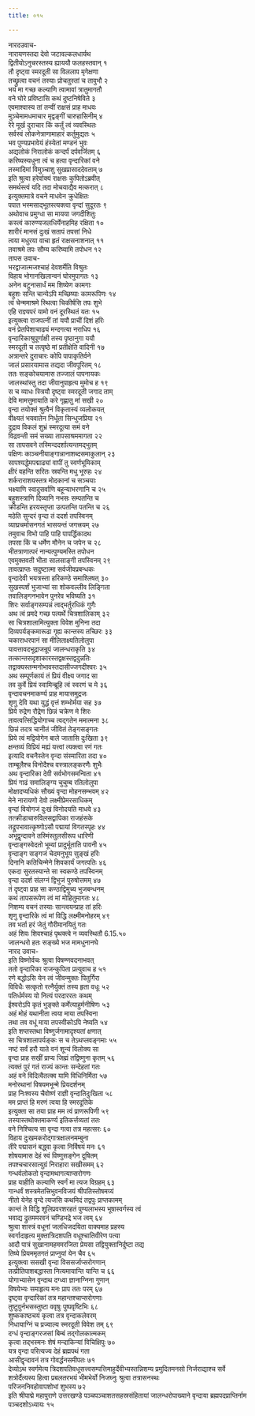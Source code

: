 ```yaml
---
title: ०१५

---
```

नारदउवाच-  
नारायणस्तदा देवो जटावल्कलधार्यथ  
द्वितीयोऽनुचरस्तस्य ह्याययौ फलहस्तवान् १  
तौ दृष्ट्वा स्मरदूती सा विललाप मृगेक्षणा  
तच्छ्रुत्वा वचनं तस्याः प्रोचतुस्तां च तावुभौ २  
भयं मा गच्छ कल्याणि त्वामावां त्रातुमागतौ  
वने घोरे प्रविष्टासि कथं दुष्टनिषेविते ३  
एवमाश्वास्य तां तन्वीं राक्षसं प्राह माधवः  
मुञ्चेमामधमाचार मृद्वङ्गीं चारुहासिनीम् ४  
रेरे मूर्ख दुराचार किं कर्तुं त्वं व्यवस्थितः  
सर्वस्वं लोकनेत्राणामाहारं कर्तुमुद्यतः ५  
भव पुण्यप्रभावेयं हंस्येतां मण्डनं भुवः  
अद्यलोकं निरालोकं कन्दर्पं दर्पवर्जितम् ६  
करिष्यस्यधुना त्वं च हत्वा वृन्दारिकां वने  
तस्मादिमां विमुञ्चाशु सुखप्रासाददेवताम् ७  
इति श्रुत्वा हरेर्वाक्यं राक्षसः कुपितोऽब्रवीत्  
समर्थस्त्वं यदि तदा मोचयाद्यैव मत्करात् ८  
इत्युक्तमात्रे वचने माधवेन क्रुधेक्षितः  
पपात भस्मसाद्भूतस्त्यक्त्वा वृन्दां सुदूरतः ९  
अथोवाच प्रमुग्धा सा मायया जगदीशितुः  
कस्त्वं कारुण्यजलधिर्येनाहमिह रक्षिता १०  
शारीरं मानसं दुःखं सतापं तपसां निधे  
त्वया मधुरया वाचा हृतं राक्षसनाशनात् ११  
तवाश्रमे तपः सौम्य करिष्यामि तपोधन १२  
तापस उवाच-  
भरद्वाजात्मजश्चाहं देवशर्मेति विश्रुतः  
विहाय भोगानखिलान्वनं घोरमुपागतः १३  
अनेन बटुनासार्धं मम शिष्येण कामगाः  
बहुशः सन्ति चान्येऽपि मच्छिष्याः कामरूपिणः १४  
त्वं चेन्ममाश्रमे स्थित्वा चिकीर्षसि तपः शुभे  
एहि राज्ञ्यपरं यामो वनं दूरस्थितं यतः १५  
इत्युक्त्वा राजपत्नीं तां ययौ प्राचीं दिशं हरिः  
वनं प्रेतपिशाचाढ्यं मन्दगत्या नराधिप १६  
वृन्दारिकाश्रुपूर्णाक्षी तस्य पृष्ठानुगा ययौ  
स्मरदूती च तत्पृष्ठे मां प्रतीक्षेति वादिनी १७  
अत्रान्तरे दुराचारः कोपि पापाकृतिर्वने  
जालं प्रसारयामास तद्यदा जीवपूरितम् १८  
ततः सङ्कोचयामास तज्जालं पापनायकः  
जालस्थांस्तु तदा जीवानुपाहृत्य मुमोच ह १९  
स च व्याधः स्त्रियौ दृष्ट्वा स्मरदूती जगाद ताम्  
देवि मामत्तुमायाति करे गृह्णातु मां सखी २०  
वृन्दा तयोक्तं श्रुत्वैनं विकृतास्यं व्यलोकयत्  
वीक्ष्यतं भयवातेन निर्धूता सिन्धुजप्रिया २१  
दुद्राव विकलं शुभ्रं स्मरदूत्या समं वने  
विद्रवन्ती समं सख्या तापसाश्रममागता २२  
सा तापसवने तस्मिन्ददर्शात्यन्तमद्भुतम्  
पक्षिणः काञ्चनीयाङ्गान्नानाशब्दसमाकुलान् २३  
सापश्यद्धेमपद्माढ्यां वापीं तु स्वर्णभूमिकाम्  
क्षीरं वहन्ति सरितः स्रवन्ति मधु भूरुहः २४  
शर्कराराशयस्तत्र मोदकानां च सञ्चयाः  
भक्ष्याणि स्वादुसर्वाणि बहून्याभरणानि च २५  
बहुशस्त्राणि दिव्यानि नभसः सम्पतन्ति च  
क्रीडन्ति हरयस्तृप्ता उत्पतन्ति पतन्ति च २६  
मठेति सुन्दरं वृन्दा तं ददर्श तपस्विनम्  
व्याघ्रचर्मासनगतं भासयन्तं जगत्त्रयम् २७  
तमुवाच विभो पाहि पाहि पापर्द्धिकादथ  
तपसा किं च धर्मेण मौनेन च जपेन च २८  
भीतत्राणात्परं नान्यत्पुण्यमस्ति तपोधन  
एवमुक्तवती भीता सालसाङ्गी तपस्विनम् २९  
तावत्प्राप्तः सदुष्टात्मा सर्वजीवप्रबन्धकः  
वृन्दादेवी भयत्रस्ता हरिकण्ठे समाश्लिषत् ३०  
सुखस्पर्शं भुजाभ्यां सा शोकवल्लीव लिङ्गिता  
तवालिङ्गनभावेन पुनरेव भविष्यति ३१  
शिरः सर्वाङ्गसम्पन्नं त्वद्भर्तुरधिकं गुणैः  
अथ त्वं प्रमदे गच्छ पत्यर्थे चित्रशालिकाम् ३२  
सा चित्रशालामित्युक्ता विवेश मुनिना तदा  
दिव्यपर्यङ्कमारूढा गृह्य कान्तस्य तच्छिरः ३३  
चकाराधरपानं सा मीलिताक्ष्यतिलोलुपा  
यावत्तावदभूद्राजन्रूपं जालन्धराकृति ३४  
तत्कान्तसदृशाकारस्तद्वक्षस्तद्वदुन्नतिः  
तद्वाक्यस्तन्मनोभावस्तदासीज्जगदीश्वरः ३५  
अथ सम्पूर्णकायं तं प्रियं वीक्ष्य जगाद सा  
तव कुर्वे प्रियं स्वामिन्ब्रूहि त्वं स्वरणं च मे ३६  
वृन्दावचनमाकर्ण्य प्राह मायासमुद्रजः  
शृणु देवि यथा युद्धं वृत्तं शम्भोर्मया सह ३७  
प्रिये रुद्रेण रौद्रेण छिन्नं चक्रेण मे शिरः  
तावत्वत्सिद्धियोगाच्च त्वद्गतेन ममात्मना ३८  
छिन्नं तदत्र चानीतं जीवितं तेङ्गसङ्गतः  
प्रिये त्वं मद्वियोगेन बाले जातासि दुःखिता ३९  
क्षन्तव्यं विप्रियं मह्यं यत्त्वां त्यक्त्वा रणं गतः  
इत्यादि वचनैस्तेन वृन्दा संस्मारिता तदा ४०  
ताम्बूलैश्च विनोदैश्च वस्त्रालङ्करणैः शुभैः  
अथ वृन्दारिका देवी सर्वभोगसमन्विता ४१  
प्रियं गाढं समालिङ्ग्य चुचुम्ब रतिलोलुपा  
मोक्षादप्यधिकं सौख्यं वृन्दा मोहनसम्भवम् ४२  
मेने नारायणो देवो लक्ष्मीप्रेमरसाधिकम्  
वृन्दां वियोगजं दुःखं विनोदयति माधवे ४३  
तत्क्रीडाचारुविलसद्वापिका राजहंसके  
तद्रूपभावात्कृष्णोऽसौ पद्मायां विगतस्पृहः ४४  
अभूद्वृन्दावने तस्मिंस्तुलसीरूप धारिणी  
वृन्दाङ्गस्वेदतो भूम्यां प्रादुर्भूताति पावनी ४५  
वृन्दाङ्ग सङ्गजं चेदमनुभूय सुङ्खं हरिः  
दिनानि कतिचिन्मेने शिवकार्यं जगत्पतिः ४६  
एकदा सुरतस्यान्ते सा स्वकण्ठे तपस्विनम्  
वृन्दा ददर्श संलग्नं द्विभुजं पुरुषोत्तमम् ४७  
तं दृष्ट्वा प्राह सा कण्ठाद्विमुच्य भुजबन्धनम्  
कथं तापसरूपेण त्वं मां मोहितुमागतः ४८  
निशम्य वचनं तस्याः सान्त्वयन्प्राह तां हरिः  
शृणु वृन्दारिके त्वं मां विद्धि लक्ष्मीमनोहरम् ४९  
तव भर्ता हरं जेतुं गौरीमानयितुं गतः  
अहं शिवः शिवश्चाहं पृथक्त्वे न व्यवस्थितौ 6.15.५०  
जालन्धरो हतः सङ्ख्ये भज मामधुनानघे  
नारद उवाच-  
इति विष्णोर्वचः श्रुत्वा विषण्णवदनाभवत्  
ततो वृन्दारिका राजन्कुपिता प्रत्युवाच ह ५१  
रणे बद्धोऽसि येन त्वं जीवन्मुक्तः पितुर्गिरा  
विविधैः सत्कृतो रत्नैर्युक्तं तस्य हृता वधूः ५२  
पतिर्धर्मस्य यो नित्यं परदाररतः कथम्  
ईश्वरोऽपि कृतं भुङ्क्ते कर्मेत्याहुर्मनीषिणः ५३  
अहं मोहं यथानीता त्वया माया तपस्विना  
तथा तव वधूं माया तपस्वीकोऽपि नेष्यति ५४  
इति शप्तस्तथा विष्णुर्जगामादृश्यतां क्षणात्  
सा चित्रशालापर्यङ्कः स च तेऽथप्लवङ्गमाः ५५  
नष्टं सर्वं हरौ याते वनं शून्यं विलोक्य सा  
वृन्दा प्राह सखीं प्राप्य जिह्मं तद्विष्णुना कृतम् ५६  
त्यक्तं पुरं गतं राज्यं कान्तः सन्देहतां गतः  
अहं वने विदित्वैतत्क्व यामि विधिनिर्मिता ५७  
मनोरथानां विषयमभून्मे प्रियदर्शनम्  
प्राह निःश्वस्य चैवोष्णं राज्ञी वृन्दातिदुःखिता ५८  
मम प्राप्तं हि मरणं त्वया हि स्मरदूतिके  
इत्युक्ता सा तया प्राह मम त्वं प्राणरूपिणी ५९  
तस्यास्तथोक्तमाकर्ण्य इतिकर्त्तव्यतां ततः  
वने निश्चित्य सा वृन्दा गत्वा तत्र महत्सरः ६०  
विहाय दुःखमकरोद्गात्रक्षालनमम्बुना  
तीरे पद्मासनं बद्ध्वा कृत्वा निर्विषयं मनः ६१  
शोषयामास देहं स्वं विष्णुसङ्गेन दूषितम्  
तपश्चचारसात्युग्रं निराहारा सखीसमम् ६२  
गन्धर्वलोकतो वृन्दामथागत्याप्सरोगणः  
प्राह याहीति कल्याणि स्वर्गं मा त्यज विग्रहम् ६३  
गान्धर्वं शस्त्रमेतत्त्रिभुवनविजयं श्रीपतिस्तोषमग्र्यं  
नीतो येनेह वृन्दे त्यजसि कथमिदं तद्वपुः प्राप्तकामम्  
कान्तं ते विद्धि शूलिप्रवरशरहतं पुण्यलाभस्य भूषास्वर्गस्य त्वं  
भवाद्य द्रुतममरवनं चण्डिभद्रे भज त्वम् ६४  
श्रुत्वा शास्त्रं वधूनां जलधिजदयिता वाक्यमाह प्रहस्य  
स्वर्गादाहृत्य मुक्तात्रिदशपति वधूश्चातिवीरेण पत्या  
आदौ पात्रं सुखानामहममरजिता प्रेयसा तद्वियुक्तानिर्दुष्टा तद्य  
तिष्ये प्रियममृतगतं प्राप्नुयां येन चैव ६५  
इत्युक्त्वा ससखी वृन्दा विससर्जाप्सरोगणान्  
तत्प्रीतिपाशबद्धास्ता नित्यमायान्ति यान्ति च ६६  
योगाभ्यासेन वृन्दाथ दग्ध्वा ज्ञानाग्निना गुणान्  
विषयेभ्यः समाहृत्य मनः प्राप ततः परम् ६७  
दृष्ट्वा वृन्दारिकां तत्र महान्तश्चाप्सरोगणाः  
तुष्टुवुर्नभसस्तुष्टा ववृषुः पुष्पवृष्टिभिः ६८  
शुष्ककाष्ठचयं कृत्वा तत्र वृन्दाकलेवरम्  
निधायाग्निं च प्रज्वाल्य स्मरदूती विवेश तम् ६९  
दग्धं वृन्दाङ्गरजसां बिम्बं तद्गोलकात्मकम्  
कृत्वा तद्भस्मनः शेषं मन्दाकिन्यां विचिक्षिपुः ७०  
यत्र वृन्दा परित्यज्य देहं ब्रह्मपथं गता  
आसीद्वृन्दावनं तत्र गोवर्द्धनसमीपतः ७१  
देव्योऽथ स्वर्गमेत्य त्रिदशपतिवधूसत्त्वसम्पत्तिमाहुर्देवीभ्यस्तन्निशम्य प्रमुदितमनसो निर्जराद्याश्च सर्वे  
शत्रोर्दैत्यस्य हित्वा प्रबलतरभयं भीमभेर्यो निजघ्नुः श्रुत्वा तत्रासनस्थः  
परिजननिवहोवापशोभां शुभस्य ७२  
इति श्रीपाद्मे महापुराणे उत्तरखण्डे पञ्चपञ्चाशतसहस्रसंहितायां जालन्धरोपाख्याने वृन्दाया ब्रह्मपदप्राप्तिर्नाम पञ्चदशोऽध्यायः १५